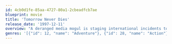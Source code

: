 ```yaml
---
id: 4cb0d1fe-85aa-4727-80a1-2cbeadfcb7ae
blueprint: movie
title: 'Tomorrow Never Dies'
release_date: '1997-12-11'
overview: "A deranged media mogul is staging international incidents to pit the world's superpowers against each other. Now 007 must take on this evil mastermind in an adrenaline-charged battle to end his reign of terror and prevent global pandemonium."
genres: '[{"id": 12, "name": "Adventure"}, {"id": 28, "name": "Action"}, {"id": 53, "name": "Thriller"}]'
---
```

